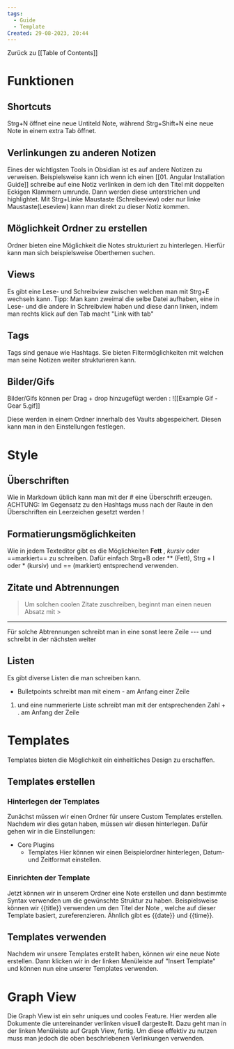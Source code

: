 ```yaml
---
tags:
  - Guide
  - Template
Created: 29-08-2023, 20:44
---
```

Zurück zu [[Table of Contents]]
# Funktionen
## Shortcuts
Strg+N öffnet eine neue Untiteld Note, während Strg+Shift+N eine neue Note in einem extra Tab öffnet.
## Verlinkungen zu anderen Notizen
Eines der wichtigsten Tools in Obsidian ist es auf andere Notizen zu verweisen.
Beispielsweise kann ich wenn ich einen [[01. Angular Installation Guide]] schreibe auf eine Notiz  verlinken in dem ich den Titel mit doppelten Eckigen Klammern umrunde. Dann werden diese unterstrichen und highlightet. Mit Strg+Linke Maustaste (Schreibeview) oder nur linke Maustaste(Leseview) kann man direkt zu dieser Notiz kommen. 
## Möglichkeit Ordner zu erstellen
Ordner bieten eine Möglichkeit die Notes strukturiert zu hinterlegen. Hierfür kann man sich beispielsweise Oberthemen suchen.
## Views
Es gibt eine Lese- und Schreibview zwischen welchen man mit Strg+E wechseln kann.
Tipp: Man kann zweimal die selbe Datei aufhaben, eine in Lese- und die andere in Schreibview haben und diese dann linken, indem man rechts klick auf den Tab macht "Link with tab"
## Tags
Tags sind genaue wie Hashtags. Sie bieten Filtermöglichkeiten mit welchen man seine Notizen weiter strukturieren kann. 
## Bilder/Gifs
Bilder/Gifs können per Drag + drop hinzugefügt werden 	:
![[Example Gif - Gear 5.gif]]

Diese werden in einem Ordner innerhalb des Vaults abgespeichert. Diesen kann man in den Einstellungen festlegen.

# Style
## Überschriften
Wie in Markdown üblich kann man mit der # eine Überschrift erzeugen. ACHTUNG: Im Gegensatz zu den Hashtags muss nach der Raute in den Überschriften ein Leerzeichen gesetzt werden !

## Formatierungsmöglichkeiten
Wie in jedem Texteditor gibt es die Möglichkeiten **Fett** , *kursiv* oder ==markiert==  zu schreiben.
Dafür einfach Strg+B oder ** (Fett), Strg + I oder * (kursiv) und == (markiert) entsprechend verwenden.

## Zitate und Abtrennungen
> Um solchen coolen Zitate zuschreiben, beginnt man einen neuen Absatz mit > 

--- 
Für solche Abtrennungen schreibt man in eine sonst leere Zeile --- und schreibt in der nächsten weiter 

## Listen
Es gibt diverse Listen die man schreiben kann.
- Bulletpoints schreibt man mit einem - am Anfang einer Zeile
1. und eine nummerierte Liste schreibt man mit der entsprechenden Zahl + . am Anfang der Zeile
# Templates
Templates bieten die Möglichkeit ein einheitliches Design zu erschaffen. 
## Templates erstellen 
### Hinterlegen der Templates
Zunächst müssen wir einen Ordner für unsere Custom Templates erstellen.
Nachdem wir dies getan haben, müssen wir diesen hinterlegen.
Dafür gehen wir in die Einstellungen:
- Core Plugins
	- Templates
Hier können wir einen Beispielordner hinterlegen, Datum- und Zeitformat einstellen.
### Einrichten der Template
Jetzt können wir in unserem Ordner eine Note erstellen und dann bestimmte Syntax verwenden um die gewünschte Struktur zu haben. Beispielsweise können wir {{title}} verwenden um den Titel der Note , welche auf dieser Template basiert, zureferenzieren. Ähnlich gibt es {{date}} und {{time}}.

## Templates verwenden

Nachdem wir unsere Templates erstellt haben, können wir eine neue Note erstellen. Dann klicken wir in der linken Menüleiste auf "Insert Template" und können nun eine unserer Templates verwenden.

# Graph View

Die Graph View ist ein sehr uniques und cooles Feature. Hier werden alle Dokumente die untereinander verlinken visuell dargestellt. Dazu geht man in der linken Menüleiste auf Graph View, fertig.
Um diese effektiv zu nutzen muss man jedoch die oben beschriebenen Verlinkungen verwenden.

